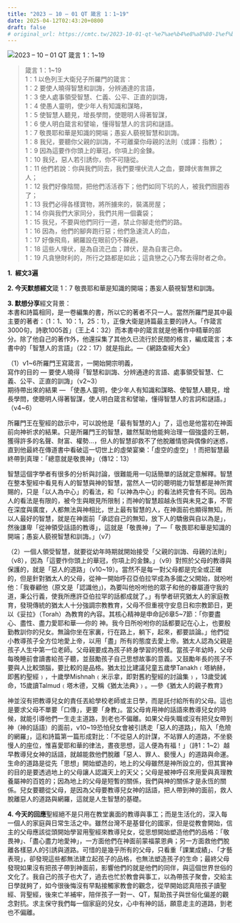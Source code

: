 ```yaml
---
title: "2023 – 10 – 01 QT 箴言 1：1~19"
date: 2025-04-12T02:43:20+0800
draft: false
# original_url: https://cmtc.tw/2023-10-01-qt-%e7%ae%b4%e8%a8%80-1%ef%bc%9a119
---
```


![2023 – 10 – 01 QT  箴言 1：1\~19](/images/qt.jpg  "2023 – 10 – 01 QT  箴言 1：1\~19")

> 箴言 1：1\~19  
> 1：1 以色列王大衛兒子所羅門的箴言：  
> 1：2 要使人曉得智慧和訓誨，分辨通達的言語，  
> 1：3 使人處事領受智慧、仁義、公平、正直的訓誨，  
> 1：4 使愚人靈明，使少年人有知識和謀略，  
> 1：5 使智慧人聽見，增長學問，使聰明人得著智謀，  
> 1：6 使人明白箴言和譬喻，懂得智慧人的言詞和謎語。  
> 1：7 敬畏耶和華是知識的開端；愚妄人藐視智慧和訓誨。  
> 1：8 我兒，要聽你父親的訓誨，不可離棄你母親的法則（或譯：指教）；  
> 1：9 因為這要作你頭上的華冠，你項上的金鍊。  
> 1：10 我兒，惡人若引誘你，你不可隨從。  
> 1：11 他們若說：你與我們同去，我們要埋伏流人之血，要蹲伏害無罪之人；  
> 1：12 我們好像陰間，把他們活活吞下；他們如同下坑的人，被我們囫圇吞了；  
> 1：13 我們必得各樣寶物，將所擄來的，裝滿房屋；  
> 1：14 你與我們大家同分，我們共用一個囊袋；  
> 1：15 我兒，不要與他們同行一道，禁止你腳走他們的路。  
> 1：16 因為，他們的腳奔跑行惡；他們急速流人的血，  
> 1：17 好像飛鳥，網羅設在眼前仍不躲避。  
> 1：18 這些人埋伏，是為自流己血；蹲伏，是為自害己命。  
> 1：19 凡貪戀財利的，所行之路都是如此；這貪戀之心乃奪去得財者之命。

**1.  經文3遍**

**2. 今天默想經文**箴 1：7 敬畏耶和華是知識的開端；愚妄人藐視智慧和訓誨。

**3. 默想分享**經文背景：  
本書和詩篇相同，是一卷編集的書，所以它的著者不只一人。當然所羅門是其中最主要的著者：（1：1、10：1，25：1），正像大衛是詩篇最主要的詩人。「作箴言3000句，詩歌1005首」（王上4：32）而本書中的箴言就是他著作中精華的部分。除了他自己的著作外，他還採集了其他久已流行於民間的格言，編成箴言；本書中的「智慧人的言語」（22：17）就是指此。—《網路查經大全》

（1）v1\~6所羅門王寫箴言，一開始開宗明義，  
寫作的目的 — 要使人曉得「智慧和訓誨、分辨通達的言語、處事領受智慧、仁義、公平、正直的訓誨」（v2\~3）  
期待帶出來的結果 — 「使愚人靈明，使少年人有知識和謀略、使智慧人聽見，增長學問，使聰明人得著智謀，使人明白箴言和譬喻，懂得智慧人的言詞和謎語。」（v4\~6）

所羅門王在聖經的啟示中，可以說他是「最有智慧的人」了，這也是他當初在神面前向神祈求的結果。只是所羅門王的智慧，雖然幫助他能夠治理一個強盛的王朝，獲得許多的名聲、財富、權勢…，但人的智慧卻救不了他脫離情慾與偶像的迷惑，直到他最終在傳道書中看破這一切世上的虛榮宴樂：「虛空的虛空」！而把智慧最終帶到真理：「總意就是敬畏神」（傳12：13）

智慧這個字學者有很多的分析與討論，很難能用一句話簡單的話就定意解釋。智慧在整本聖經中看見有人的智慧與神的智慧，當然人一切的聰明能力智慧都是神所賞賜的，只是「以人為中心」的看法，和「以神為中心」的看法終究會有不同。因為人的看法是有限的，被今生與眼見所限制；而神的智慧超越永恆與未見之事，不管在深度與廣度，人都無法與神相比，世上最有智慧的人，在神面前也顯得無知。所以人最好的智慧，就是在神面前「承認自己的無知，放下人的驕傲與自以為是」，然後謙卑「從神領受話語的教導」，這就是「敬畏神」了—「 敬畏耶和華是知識的開端；愚妄人藐視智慧和訓誨。」（v7）

（2）一個人領受智慧，就要從幼年時期就開始接受「父親的訓誨、母親的法則」（v8），因為「這要作你頭上的華冠，你項上的金鍊。」（v9）對照於父母的教導與保護的，就是「惡人的道路」（v10\~19）。當然不是每一對父母都是完全或正確的，但是針對猶太人的父母，從神一開始呼召亞伯拉罕成為多國之父開始，就吩咐他：「我眷顧他（原文是「認識他」)，為要叫他吩咐他的眾子和他的眷屬遵守我的道，秉公行義，使我所應許亞伯拉罕的話都成就了。」有學者研究猶太人的家庭教育，發現傳統的猶太人十分強調宗教教育，父母不但重視守安息日和宗教節日，更以《妥拉》（Torah）為教育的內容。其核心精神是申命記6章5\~7節：「你要盡心、盡性、盡力愛耶和華──你的 神。我今日所吩咐你的話都要記在心上，也要殷勤教訓你的兒女。無論你坐在家裏，行在路上，躺下，起來，都要談論。」他們從小教導孩子全方位地愛上帝，以用「盡」所有的態度去愛上帝。猶太人認為父親是孩子人生中第一位老師。父母親要成為孩子終身學習的榜樣。當孩子年幼時，父母每晚睡前會讀書給孩子聽，並鼓勵孩子自己思想故事的意義。又鼓勵年長的孩子不要與人比較頭腦，要比較的是品格。猶太拉比建議兒童五歲學Tanakh﹙塔納赫，即舊約聖經﹚，十歲學Mishnah﹙米示拿，即對舊約聖經的討論集﹚，13歲受誡命，15歲讀Talmud﹙塔木德，又稱《猶太法典》﹚。—參《猶太人的親子教育》

神並沒有把教導兒女的責任丟給學校老師或主日學，而是託付給所有的父母。這也是要求父母不單要「口傳」，更要「身教」。當父母肯用神的話語來教導兒女的時候，就能引導他們一生走主道路，到老也不偏離。如果父母失職或沒有把兒女帶到神（神的話語）的面前，v10\~19恐怕兒女會被引誘走「惡人的道路」，陷入「危險的網羅」，這和詩篇第一篇形成對比：「不從惡人的計謀，不站罪人的道路，不坐褻慢人的座位，惟喜愛耶和華的律法，晝夜思想，這人便為有福！」（詩1：1\~2）越早教導兒女神的話語，就越能救他們脫離「惡人、罪人、褻慢人」的道路與命運。生命的道路是從先「思想」開始塑造的，地上的父母雖然是神所設立的，但其實神的目的是要透過地上的父母讓人認識天上的天父；父母是被神呼召來用愛與真理教養屬神的百姓的；因為地上的父母是短暫的關係，我們與神的關係才是永恆的關係。兒女要聽從父母，是因為父母要教導兒女神的話語，把人帶到神的面前，救人脫離惡人的道路與網羅，這就是人生智慧的基礎。

**4. 今天的回應**聖經絕不是只用在教堂裏面的教導與事工；而是生活化的，深入每一個人的家庭與日常生活之中。雖然台灣不是基督化的國家，但是從教會開始，信主的父母應該從頭開始學習用聖經來教導兒女，從思想開始塑造他們的品格：「敬畏神」、「盡心盡力地愛神」，一方面他們在神面前蒙福蒙恩典；另一方面救他們脫離各樣惡人的引誘與道路。可惜的是幾乎所有的父母，只看重「課業成績」、「才藝表現」，卻發現這些都無法建立起孩子的品格，也無法塑造孩子的生命；最終父母發現如果沒有把孩子帶到神面前，影響他們的就是他們的同伴，與這個世界世俗的文化了。我自己的孩子也大了，過去也忙於教會與事工，以為帶孩子聚會，交給主日學就夠了，如今很後悔沒有早點接觸家教會的觀念，從早開始認真陪孩子讀聖經、背聖經，後來亡羊補牢，陪伴孩子一對一、QT，幫助孩子與世俗化偏差的觀念對抗。求主保守我們每一個家庭的兒女，心中有神的話，願意走主的道路，到老也不偏離。